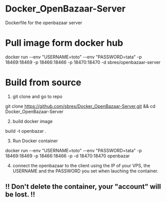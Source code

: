# Docker_OpenBazaar-Server
Dockerfile for the openbazaar server

# Pull image form docker hub 

docker run --env "USERNAME=toto" --env "PASSWORD=tata" -p 18469:18469 -p 18466:18466 -p 18470:18470 -d sbres/openbazaar-server

# Build from source

1. git clone and go to repo

  git clone https://github.com/sbres/Docker_OpenBazaar-Server.git && cd Docker_OpenBazaar-Server

2. build docker image

  build -t openbazar .

3. Run Docker container

  docker run --env "USERNAME=toto" --env "PASSWORD=tata" -p 18469:18469 -p 18466:18466 -p -d 18470:18470 openbazar

4. connect the openbazaar to the client using the IP of your VPS, the USERNAME and the PASSWORD you set when lauching the container.

## !! Don't delete the container, your "account" will be lost. !!
